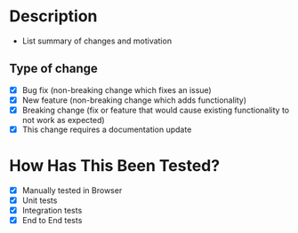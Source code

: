 # Description

-   List summary of changes and motivation

## Type of change

-   [x] Bug fix (non-breaking change which fixes an issue)
-   [x] New feature (non-breaking change which adds functionality)
-   [x] Breaking change (fix or feature that would cause existing functionality to not work as expected)
-   [x] This change requires a documentation update

# How Has This Been Tested?

-   [x] Manually tested in Browser
-   [x] Unit tests
-   [x] Integration tests
-   [x] End to End tests
